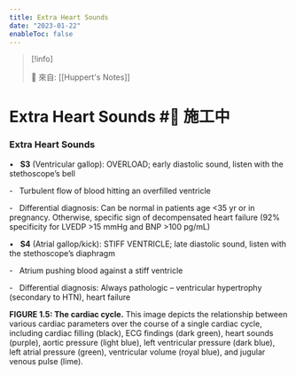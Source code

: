 ```yaml
---
title: Extra Heart Sounds
date: "2023-01-22"
enableToc: false
---
```


> [!info]
>
> 🌱 來自: [[Huppert's Notes]]

# Extra Heart Sounds #🚧 施工中

### Extra Heart Sounds

•   **S3** (Ventricular gallop): OVERLOAD; early diastolic sound, listen with the stethoscope’s bell

-   Turbulent flow of blood hitting an overfilled ventricle

-   Differential diagnosis: Can be normal in patients age <35 yr or in pregnancy. Otherwise, specific sign of decompensated heart failure (92% specificity for LVEDP >15 mmHg and BNP >100 pg/mL)

•   **S4** (Atrial gallop/kick): STIFF VENTRICLE; late diastolic sound, listen with the stethoscope’s diaphragm

-   Atrium pushing blood against a stiff ventricle

-   Differential diagnosis: Always pathologic – ventricular hypertrophy (secondary to HTN), heart failure



**FIGURE 1.5: The cardiac cycle.** This image depicts the relationship between various cardiac parameters over the course of a single cardiac cycle, including cardiac filling (black), ECG findings (dark green), heart sounds (purple), aortic pressure (light blue), left ventricular pressure (dark blue), left atrial pressure (green), ventricular volume (royal blue), and jugular venous pulse (lime).

